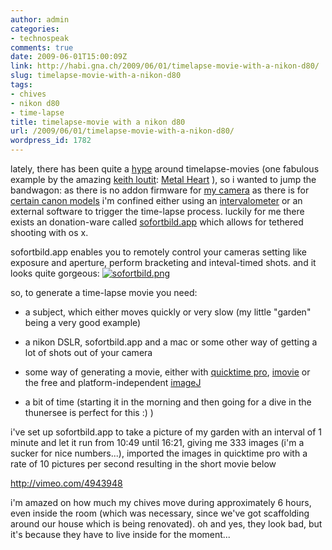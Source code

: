 ```yaml
---
author: admin
categories:
- technospeak
comments: true
date: 2009-06-01T15:00:09Z
link: http://habi.gna.ch/2009/06/01/timelapse-movie-with-a-nikon-d80/
slug: timelapse-movie-with-a-nikon-d80
tags:
- chives
- nikon d80
- time-lapse
title: timelapse-movie with a nikon d80
url: /2009/06/01/timelapse-movie-with-a-nikon-d80/
wordpress_id: 1782
---
```


lately, there has been quite a [hype](http://leumund.ch/2009/info/timelapse-movie-mit-chdk/) around timelapse-movies (one fabulous example by the amazing [keith loutit](http://vimeo.com/channels/keithloutitssydney): [Metal Heart](http://vimeo.com/2317118) ), so i wanted to jump the bandwagon: as there is no addon firmware for [my camera](http://www.flickr.com/cameras/nikon/d80/) as there is for [certain canon models](http://chdk.wikia.com/wiki/CHDK) i'm confined either using an [intervalometer](http://www.google.com/search?hl=en&client=safari&rls=en-us&q=intervalometer+arduino+nikon&btnG=Search&aq=f&oq=&aqi=) or an external software to trigger the time-lapse process. luckily for me there exists an donation-ware called [sofortbild.app](http://www.sofortbildapp.com/) which allows for tethered shooting with os x.




sofortbild.app enables you to remotely control your cameras setting like exposure and aperture, perform bracketing and inteval-timed shots. and it looks quite gorgeous:
[![sofortbild.png](http://habi.gna.ch/wp-content/uploads/2009/06/sofortbild.jpg)](http://habi.gna.ch/wp-content/uploads/2009/06/sofortbild.png)



  



so, to generate a time-lapse movie you need:





  
  * a subject, which either moves quickly or very slow (my little "garden" being a very good example)


  
  * a nikon DSLR, sofortbild.app and a mac or some other way of getting a lot of shots out of your camera


  
  * some way of generating a movie, either with [quicktime pro](http://www.apple.com/quicktime/pro/), [imovie](http://www.apple.com/ilife/imovie/) or the free and platform-independent [imageJ](http://rsbweb.nih.gov/ij/)


  
  * a bit of time (starting it in the morning and then going for a dive in the thunersee is perfect for this :) )




i've set up sofortbild.app to take a picture of my garden with an interval of 1 minute and let it run from 10:49 until 16:21, giving me 333 images (i'm a sucker for nice numbers...), imported the images in quicktime pro with a rate of 10 pictures per second resulting in the short movie below



http://vimeo.com/4943948



i'm amazed on how much my chives move during approximately 6 hours, even inside the room (which was necessary, since we've got scaffolding around our house which is being renovated). oh and yes, they look bad, but it's because they have to live inside for the moment...

  

